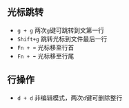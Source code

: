 ## 光标跳转
+ `g + g` 两次`g`键可跳转到文第一行
+ `Shift+g` 跳转光标到文件最后一行
+ `Fn + ⬅️` 光标移至行首
+ `Fn + ➡️` 光标移至行尾
## 行操作
+ `d + d` 非编辑模式，两次`d`键可删除整行

